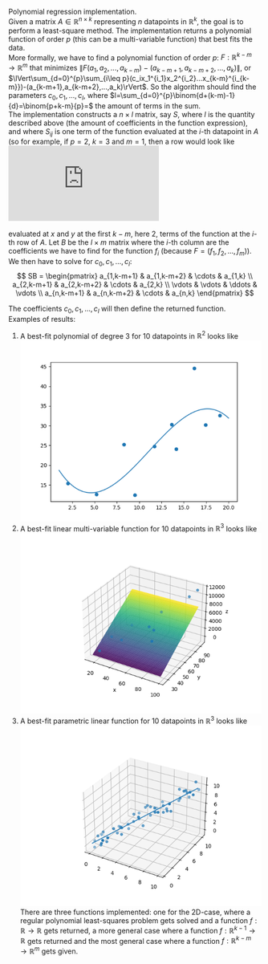Polynomial regression implementation.  
Given a matrix $A\in\mathbb{R}^{n\times k}$ representing $n$ datapoints in $\mathbb{R}^k$, the goal is to perform a least-square method. The implementation returns a polynomial function of order $p$ (this can be a multi-variable function) that best fits the data.  
More formally, we have to find a polynomial function of order $p$: $F:\mathbb{R}^{k-m}\to\mathbb{R}^m$ that minimizes $\lVert F(a_1,a_2,...,a_{k-m})-(a_{k-m+1},a_{k-m+2},...,a_k)\rVert$, or $\lVert\sum_{d=0}^{p}\sum_{i\leq p}(c_ix_1^{i_1}x_2^{i_2}...x_{k-m}^{i_{k-m}})-(a_{k-m+1},a_{k-m+2},...,a_k)\rVert$. So the algorithm should find the parameters $c_0,c_1,...,c_l$, where $l=\sum_{d=0}^{p}\binom{d+(k-m)-1}{d}=\binom{p+k-m}{p}=$ the amount of terms in the sum.  
The implementation constructs a $n\times l$ matrix, say $S$, where $l$ is the quantity described above (the amount of coefficients in the function expression), and where $S_{ij}$ is one term of the function evaluated at the $i$-th datapoint in $A$ (so for example, if $p=2$, $k=3$ and $m=1$, then a row would look like  
![matrix](https://latex.codecogs.com/svg.latex?%5Ccolor%7B000000%7D%5Cbegin%7Bpmatrix%7D1%26x%26y%26xy%26x%5E2%26y%5E2%5Cend%7Bpmatrix%7D)


evaluated at $x$ and $y$ at the first $k-m$, here 2, terms of the function at the $i$-th row of $A$. Let $B$ be the $l\times m$ matrix where the $i$-th column are the coefficients we have to find for the function $f_i$ (because $F=(f_1,f_2,...,f_m)$). We then have to solve for $c_0,c_1,...,c_l$:  
$$
SB = \begin{pmatrix}
a_{1,k-m+1} & a_{1,k-m+2} & \cdots & a_{1,k} \\
a_{2,k-m+1} & a_{2,k-m+2} & \cdots & a_{2,k} \\
\vdots      & \vdots      & \ddots & \vdots \\
a_{n,k-m+1} & a_{n,k-m+2} & \cdots & a_{n,k}
\end{pmatrix}
$$

The coefficients $c_0,c_1,...,c_l$ will then define the returned function.  
Examples of results:  
1. A best-fit polynomial of degree 3 for 10 datapoints in $\mathbb{R}^2$ looks like  
![Logo](test_2D.png)
2. A best-fit linear multi-variable function for 10 datapoints in $\mathbb{R}^3$ looks like  
![Logo](test_3D.png)
3. A best-fit parametric linear function for 10 datapoints in $\mathbb{R}^3$ looks like  
![Logo](test_parametrisation.png)
There are three functions implemented: one for the 2D-case, where a regular polynomial least-squares problem gets solved and a function $f:\mathbb{R}\to\mathbb{R}$ gets returned, a more general case where a function $f:\mathbb{R}^{k-1}\to\mathbb{R}$ gets returned and the most general case where a function $f:\mathbb{R}^{k-m}\to\mathbb{R}^m$ gets given.
